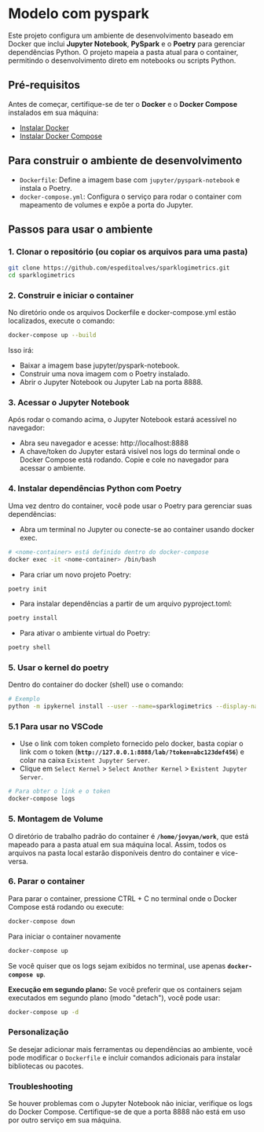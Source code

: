 # Modelo com pyspark

Este projeto configura um ambiente de desenvolvimento baseado em Docker que inclui **Jupyter Notebook**, **PySpark** e o **Poetry** para gerenciar dependências Python. O projeto mapeia a pasta atual para o container, permitindo o desenvolvimento direto em notebooks ou scripts Python.

## Pré-requisitos

Antes de começar, certifique-se de ter o **Docker** e o **Docker Compose** instalados em sua máquina:

- [Instalar Docker](https://docs.docker.com/get-docker/)
- [Instalar Docker Compose](https://docs.docker.com/compose/install/)

## Para construir o ambiente de desenvolvimento

- `Dockerfile`: Define a imagem base com `jupyter/pyspark-notebook` e instala o Poetry.
- `docker-compose.yml`: Configura o serviço para rodar o container com mapeamento de volumes e expõe a porta do Jupyter.


## Passos para usar o ambiente

### 1. Clonar o repositório (ou copiar os arquivos para uma pasta)

```bash
git clone https://github.com/espeditoalves/sparklogimetrics.git
cd sparklogimetrics
```
### 2. Construir e iniciar o container

No diretório onde os arquivos Dockerfile e docker-compose.yml estão localizados, execute o comando:

```bash
docker-compose up --build
```

Isso irá:
- Baixar a imagem base jupyter/pyspark-notebook.
- Construir uma nova imagem com o Poetry instalado.
- Abrir o Jupyter Notebook ou Jupyter Lab na porta 8888.

### 3. Acessar o Jupyter Notebook

Após rodar o comando acima, o Jupyter Notebook estará acessível no navegador:

- Abra seu navegador e acesse: http://localhost:8888
- A chave/token do Jupyter estará visível nos logs do terminal onde o Docker Compose está rodando. Copie e cole no navegador para acessar o ambiente.

### 4. Instalar dependências Python com Poetry

Uma vez dentro do container, você pode usar o Poetry para gerenciar suas dependências:

- Abra um terminal no Jupyter ou conecte-se ao container usando docker exec.
```bash
# <nome-container> está definido dentro do docker-compose
docker exec -it <nome-container> /bin/bash
```
- Para criar um novo projeto Poetry:
```bash
poetry init
```

- Para instalar dependências a partir de um arquivo pyproject.toml:
```bash
poetry install
```

- Para ativar o ambiente virtual do Poetry:
```bash
poetry shell
```
### 5. Usar o kernel do poetry
Dentro do container do docker (shell) use o comando:
```bash
# Exemplo
python -m ipykernel install --user --name=sparklogimetrics --display-name "Python (Sparklogimetrics)"
```
### 5.1 Para usar no VSCode

* Use o link com token completo fornecido pelo docker, basta copiar o link com o token (**`http://127.0.0.1:8888/lab/?token=abc123def456`**) e colar na caixa `Existent Jupyter Server`.
* Clique em `Select Kernel` > `Select Another Kernel` > `Existent Jupyter Server`.
```bash
# Para obter o link e o token
docker-compose logs
```
### 5. Montagem de Volume

O diretório de trabalho padrão do container é **`/home/jovyan/work`**, que está mapeado para a pasta atual em sua máquina local. Assim, todos os arquivos na pasta local estarão disponíveis dentro do container e vice-versa.

### 6. Parar o container

Para parar o container, pressione CTRL + C no terminal onde o Docker Compose está rodando ou execute:

```bash
docker-compose down
```
Para iniciar o container novamente

```bash
docker-compose up
```
Se você quiser que os logs sejam exibidos no terminal, use apenas **`docker-compose up`**.

**Execução em segundo plano:** Se você preferir que os containers sejam executados em segundo plano (modo "detach"), você pode usar:

```bash
docker-compose up -d
```
### Personalização

Se desejar adicionar mais ferramentas ou dependências ao ambiente, você pode modificar o `Dockerfile` e incluir comandos adicionais para instalar bibliotecas ou pacotes.

### Troubleshooting
Se houver problemas com o Jupyter Notebook não iniciar, verifique os logs do Docker Compose.
Certifique-se de que a porta 8888 não está em uso por outro serviço em sua máquina.
